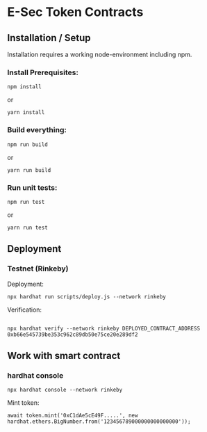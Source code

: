 # E-Sec Token Contracts

## Installation / Setup

Installation requires a working node-environment including npm.

### Install Prerequisites:

```
npm install
```

or

```
yarn install
```

### Build everything:

```
npm run build
```

or

```
yarn run build
```

### Run unit tests:

```
npm run test
```

or

```
yarn run test
```

## Deployment

### Testnet (Rinkeby)

Deployment:

```
npx hardhat run scripts/deploy.js --network rinkeby
```

Verification:

```

```

```
npx hardhat verify --network rinkeby DEPLOYED_CONTRACT_ADDRESS 0xb66e545739be353c962c89db50e75ce20e289df2
```

## Work with smart contract

### hardhat console

```
npx hardhat console --network rinkeby
```

Mint token:

```
await token.mint('0xC1dAe5cE49F.....', new hardhat.ethers.BigNumber.from('123456789000000000000000'));
```
